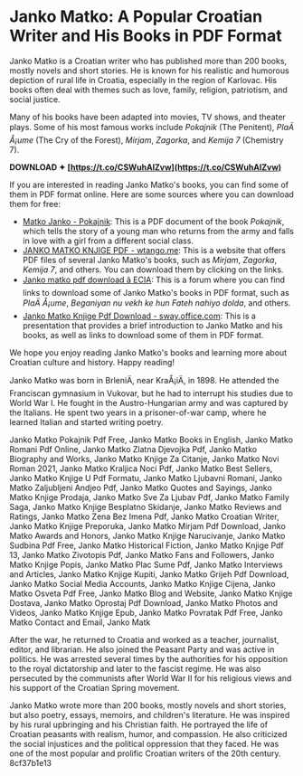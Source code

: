 
 
# Janko Matko: A Popular Croatian Writer and His Books in PDF Format
 
Janko Matko is a Croatian writer who has published more than 200 books, mostly novels and short stories. He is known for his realistic and humorous depiction of rural life in Croatia, especially in the region of Karlovac. His books often deal with themes such as love, family, religion, patriotism, and social justice.
 
Many of his books have been adapted into movies, TV shows, and theater plays. Some of his most famous works include *Pokajnik* (The Penitent), *PlaÄ Å¡ume* (The Cry of the Forest), *Mirjam*, *Zagorka*, and *Kemija 7* (Chemistry 7).
 
**DOWNLOAD ✦ [https://t.co/CSWuhAlZvw](https://t.co/CSWuhAlZvw)**


 
If you are interested in reading Janko Matko's books, you can find some of them in PDF format online. Here are some sources where you can download them for free:
 
- [Matko Janko - Pokajnik](https://vdocuments.mx/matko-janko-pokajnik.html): This is a PDF document of the book *Pokajnik*, which tells the story of a young man who returns from the army and falls in love with a girl from a different social class.
- [JANKO MATKO KNJIGE PDF - wtango.me](https://wtango.me/janko-matko-knjige-83/): This is a website that offers PDF files of several Janko Matko's books, such as *Mirjam*, *Zagorka*, *Kemija 7*, and others. You can download them by clicking on the links.
- [Janko matko pdf download â ECIA](http://ecia.eco.ku.ac.th/2019/?topic=janko-matko-pdf-download): This is a forum where you can find links to download some of Janko Matko's books in PDF format, such as *PlaÄ Å¡ume*, *Beganiyan nu vekh ke hun Fateh nahiyo dolda*, and others.
- [Janko Matko Knjige Pdf Download - sway.office.com](https://sway.office.com/O5RbNdUnJs4vQWHf): This is a presentation that provides a brief introduction to Janko Matko and his books, as well as links to download some of them in PDF format.

We hope you enjoy reading Janko Matko's books and learning more about Croatian culture and history. Happy reading!
  
Janko Matko was born in BrleniÄ, near KraÅ¡iÄ, in 1898. He attended the Franciscan gymnasium in Vukovar, but he had to interrupt his studies due to World War I. He fought in the Austro-Hungarian army and was captured by the Italians. He spent two years in a prisoner-of-war camp, where he learned Italian and started writing poetry.
 
Janko Matko Pokajnik Pdf Free,  Janko Matko Books in English,  Janko Matko Romani Pdf Online,  Janko Matko Zlatna Djevojka Pdf,  Janko Matko Biography and Works,  Janko Matko Knjige Za Citanje,  Janko Matko Novi Roman 2021,  Janko Matko Kraljica Noci Pdf,  Janko Matko Best Sellers,  Janko Matko Knjige U Pdf Formatu,  Janko Matko Ljubavni Romani,  Janko Matko Zaljubljeni Andjeo Pdf,  Janko Matko Quotes and Sayings,  Janko Matko Knjige Prodaja,  Janko Matko Sve Za Ljubav Pdf,  Janko Matko Family Saga,  Janko Matko Knjige Besplatno Skidanje,  Janko Matko Reviews and Ratings,  Janko Matko Zena Bez Imena Pdf,  Janko Matko Croatian Writer,  Janko Matko Knjige Preporuka,  Janko Matko Mirjam Pdf Download,  Janko Matko Awards and Honors,  Janko Matko Knjige Narucivanje,  Janko Matko Sudbina Pdf Free,  Janko Matko Historical Fiction,  Janko Matko Knjige Pdf 13,  Janko Matko Zivotopis Pdf,  Janko Matko Fans and Followers,  Janko Matko Knjige Popis,  Janko Matko Plac Sume Pdf,  Janko Matko Interviews and Articles,  Janko Matko Knjige Kupiti,  Janko Matko Grijeh Pdf Download,  Janko Matko Social Media Accounts,  Janko Matko Knjige Cijena,  Janko Matko Osveta Pdf Free,  Janko Matko Blog and Website,  Janko Matko Knjige Dostava,  Janko Matko Oprostaj Pdf Download,  Janko Matko Photos and Videos,  Janko Matko Knjige Epub,  Janko Matko Povratak Pdf Free,  Janko Matko Contact and Email,  Janko Matk
 
After the war, he returned to Croatia and worked as a teacher, journalist, editor, and librarian. He also joined the Peasant Party and was active in politics. He was arrested several times by the authorities for his opposition to the royal dictatorship and later to the fascist regime. He was also persecuted by the communists after World War II for his religious views and his support of the Croatian Spring movement.
 
Janko Matko wrote more than 200 books, mostly novels and short stories, but also poetry, essays, memoirs, and children's literature. He was inspired by his rural upbringing and his Christian faith. He portrayed the life of Croatian peasants with realism, humor, and compassion. He also criticized the social injustices and the political oppression that they faced. He was one of the most popular and prolific Croatian writers of the 20th century.
 8cf37b1e13
 
